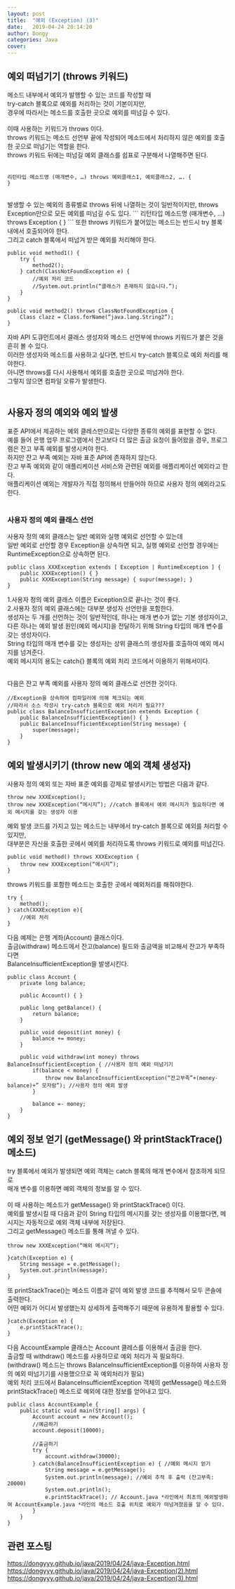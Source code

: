 ```yaml
---
layout: post
title:  "예외 (Exception) (3)"
date:   2019-04-24 20:14:20
author: Dongy
categories: Java
cover:
---
```



## 예외 떠넘기기 (throws 키워드)
메소드 내부에서 예외가 발행할 수 있는 코드를 작성할 때 <br>
try-catch 블록으로 예외를 처리하는 것이 기본이지만, <br>
경우에 따라서는 메소드를 호출한 곳으로 예외를 떠넘길 수 있다.<br>
<br>
이때 사용하는 키워드가 throws 이다. <br>
throws 키워드는 메소드 선언부 끝에 작성되어 메소드에서 처리하지 않은 예외를 호출한 곳으로 떠넘기는 역할을 한다.<br>
throws 키워드 뒤에는 떠넘길 예외 클래스를 쉽표로 구분해서 나열해주면 된다.<br>
<br>

```
리턴타입 메소드명 (매개변수, …) throws 예외클래스1, 예외클래스2, …. {
}
```
<br>
발생할 수 있는 예외의 종류별로 throws 뒤에 나열하는 것이 일반적이지만, throws Exception만으로 모든 예외를 떠넘길 수도 있다.
```
리턴타입 메소드명 (매개변수, …) throws Exception {
}
```
또한 throws 키워드가 붙어있는 메소드는 반드시 try 블록 내에서 호출되어야 한다.<br>
그리고 catch 블록에서 떠넘겨 받은 예외를 처리해야 한다.<br>

```
public void method1() {
	try {
		method2();
	} catch(ClassNotFoundException e) {
		//예외 처리 코드
		//System.out.println(“클래스가 존재하지 않습니다.”);
	}
}

public void method2() throws ClassNotFoundException {
	Class clazz = Class.forName(“java.lang.String2”);
}
```
자바 API 도큐먼트에서 클래스 생성자와 메소드 선언부에 throws 키워드가 붙은 것을 흔히 볼 수 있다.<br>
이러한 생성자와 메소드를 사용하고 싶다면, 반드시 try-catch 블록으로 예외 처리를 해야한다.<br>
아니면 throws를 다시 사용해서 예외를 호출한 곳으로 떠넘겨야 한다.<br>
그렇지 않으면 컴파일 오류가 발생한다.<br>
<br>



## 사용자 정의 예외와 예외 발생
표준 API에서 제공하는 예외 클레스만으로는 다양한 종류의 예외를 표현할 수 없다.<br>
예를 들어 은행 업무 프로그램에서 잔고보다 더 많은 출금 요청이 들어왔을 경우, 프로그램은 잔고 부족 예외를 발생시켜야 한다.<br>
하지만 잔고 부족 예외는 자바 표준 API에 존재하지 않는다.<br>
잔고 부족 예외와 같이 애플리케이션 서비스와 관련된 예외를 애플리케이션 예외라고 한다.<br>
애플리케이션 예외는 개발자가 직접 정의해서 만들어야 하므로 사용자 정의 예외라고도 한다.<br>
<br>
### 사용자 정의 예외 클래스 선언
사용자 정의 예외 클래스는 일반 예외와 실행 예외로 선언할 수 있는데<br>
일반 예외로 선언할 경우 Exception을 상속하면 되고, 실행 예외로 선언할 경우에는 RuntimeException으로 상속하면 된다.<br>

```
public class XXXException extends [ Exception | RuntimeException ] {
	public XXXException() { }
	public XXXException(String message) { supur(message); } 
}
```
1.사용자 정의 예외 클래스 이름은 Exception으로 끝나는 것이 좋다.<br>
2.사용자 정의 예외 클래스에는 대부분 생성자 선언만을 포함한다.<br>
생성자는 두 개를 선언하는 것이 일반적인데, 하나는 매개 변수가 없는 기본 생성자이고, 다른 하나는 예외 발생 원인(예외 메시지)을 전달하기 위해 String 타입의 매개 변수를 갖는 생성자이다.<br>
String 타입의 매개 변수를 갖는 생성자는 상위 클래스의 생성자를 호출하여 예외 메시지를 넘겨준다.<br>
예외 메시지의 용도는 catch{} 블록의 예외 처리 코드에서 이용하기 위해서이다.<br>
<br>

다음은 잔고 부족 예외를 사용자 정의 예외 클래스로 선언한 것이다.<br>
```
//Exception을 상속하여 컴파일러에 의해 체크되는 예외
//따라서 소스 작성시 try-catch 블록으로 예외 처리가 필요???
public class BalanceInsufficientException extends Exception {
	public BalanceInsufficientException() { }
	public BalanceInsufficientException(String message) { 
		super(message);
	}
}
```

## 예외 발생시키기 (throw new 예외 객체 생성자)
사용자 정의 예외 또는 자바 표준 예외를 강제로 발생시키는 방법은 다음과 같다.<br>
```
throw new XXXException();
throw new XXXException(“메시지”); //catch 블록에서 예외 메시지가 필요하다면 예외 메시지를 갖는 생성자 이용
```

예외 발생 코드를 가지고 있는 메소드는 내부에서 try-catch 블록으로 예외를 처리할 수 있지만, <br>
대부분은 자신을 호출한 곳에서 예외를 처리하도록 throws 키워드로 예외를 떠넘긴다.<br>

```
public void method() throws XXXException {
	throw new XXXException(“메시지”);
}
```
throws 키워드를 포함한 메소드는 호출한 곳에서 예외처리를 해줘야한다.<br>

```
try {
	method();
} catch(XXXException e){
	//예외 처리
}
```
다음 예제는 은행 계좌(Account) 클래스이다.<br>
출금(withdraw) 메소드에서 잔고(balance) 필드와 출금액을 비교해서 잔고가 부족하다면<br>
BalanceInsufficientException을 발생시킨다.<br>

```
public class Account {
	private long balance;
	
	public Account() { }
	
	public long getBalance() {
		return balance;
	}
	
	public void deposit(int money) {
		balance += money;
	}

	public void withdraw(int money) throws BalanceInsufficientException { //사용자 정의 예외 떠넘기기
		if(balance < money) {
			throw new BalanceInsufficientException(“잔고부족”+(meney-balance)+” 모자람”); //사용자 정의 예외 발생
		}	
		
		balance =- money;
	}
}
```


## 예외 정보 얻기 (getMessage() 와 printStackTrace() 메소드)
try 블록에서 예외가 발생되면 예외 객체는 catch 블록의 매개 변수에서 참조하게 되므로 <br>
매개 변수를 이용하면 예외 객체의 정보를 알 수 있다.<br>
<br>
이 때 사용하는 메소드가 getMessage() 와 printStackTrace() 이다.<br>
예외를 발생시킬 때 다음과 같이 String 타입의 메시지를 갖는 생성자를 이용했다면, 메시지는 자동적으로 예외 객체 내부에 저장된다.<br>
그리고 getMessage() 메소드를 통해 꺼낼 수 있다.<br>

```
throw new XXXException(“예외 메시지”);

}catch(Exception e) {
	String message = e.getMessage();
	System.out.println(message);
}
```

또 printStackTrace()는 메소드 이름과 같이 예외 발생 코드를 추적해서 모두 콘솔에 출력한다.<br>
어떤 예외가 어디서 발생했는지 상세하게 출력해주기 때문에 유용하게 활용할 수 있다.<br>

```
}catch(Exception e) {
	e.printStackTrace();
}
```

다음 AccountExample 클래스는 Account 클레스를 이용해서 출금을 한다.<br>
출금할 때 withdraw() 메소드를 사용하므로 예외 처리가 꼭 필요하다.<br>
(withdraw() 메소드는 throws BalanceInsufficientException를 이용하여 사용자 정의 예외 떠넘기기를 사용했으므로 꼭 예외처리가 필요)<br>
예외 처리 코드에서 BalanceInsufficientException 객체의 getMessage() 메소드와 printStackTrace() 메소드로 예외에 대한 정보를 얻어내고 있다.<br>

```
public class AccountExample {
	public static void main(String[] args) {
		Account account = new Account();
		//예금하기
		account.deposit(10000);
	
		//출금하기
		try {
			account.withdraw(30000);
		} catch(BalanceInsufficientException e) { //예외 메시지 얻기 
			String message = e.getMessage();
			System.out.println(message); //예외 추적 후 출력 (잔고부족: 20000)
			System.out.println();
			e.printStackTrace(); // Account.java *라인에서 최초의 예외발생하여 AccountExample.java *라인의 메소드 호출 위치로 예외가 떠넘겨졌음을 알 수 있다.
		}
	}
}
```



## 관련 포스팅
https://dongyyy.github.io/java/2019/04/24/java-Exception.html <br>
https://dongyyy.github.io/java/2019/04/24/java-Exception(2).html <br>
https://dongyyy.github.io/java/2019/04/24/java-Exception(3).html <br>